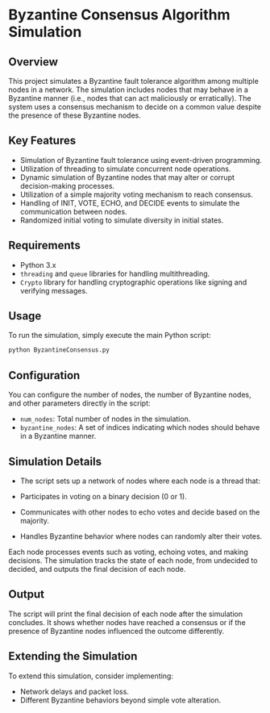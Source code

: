  # Byzantine Consensus Algorithm Simulation

## Overview

This project simulates a Byzantine fault tolerance algorithm among multiple nodes in a network. The simulation includes nodes that may behave in a Byzantine manner (i.e., nodes that can act maliciously or erratically). The system uses a consensus mechanism to decide on a common value despite the presence of these Byzantine nodes.


## Key Features
- Simulation of Byzantine fault tolerance using event-driven programming.
- Utilization of threading to simulate concurrent node operations.
- Dynamic simulation of Byzantine nodes that may alter or corrupt decision-making processes.
- Utilization of a simple majority voting mechanism to reach consensus.
- Handling of INIT, VOTE, ECHO, and DECIDE events to simulate the communication between nodes.
- Randomized initial voting to simulate diversity in initial states.

## Requirements

- Python 3.x
- `threading` and `queue` libraries for handling multithreading.
- `Crypto` library for handling cryptographic operations like signing and verifying messages.

## Usage

To run the simulation, simply execute the main Python script:

```bash
python ByzantineConsensus.py
```

## Configuration

You can configure the number of nodes, the number of Byzantine nodes, and other parameters directly in the script:

- `num_nodes`: Total number of nodes in the simulation.
- `byzantine_nodes`: A set of indices indicating which nodes should behave in a Byzantine manner.



## Simulation Details

- The script sets up a network of nodes where each node is a thread that:

- Participates in voting on a binary decision (0 or 1).
- Communicates with other nodes to echo votes and decide based on the majority.
- Handles Byzantine behavior where nodes can randomly alter their votes.

Each node processes events such as voting, echoing votes, and making decisions. The simulation tracks the state of each node, from undecided to decided, and outputs the final decision of each node.

## Output
The script will print the final decision of each node after the simulation concludes. It shows whether nodes have reached a consensus or if the presence of Byzantine nodes influenced the outcome differently.

## Extending the Simulation
To extend this simulation, consider implementing:

- Network delays and packet loss.
- Different Byzantine behaviors beyond simple vote alteration.
